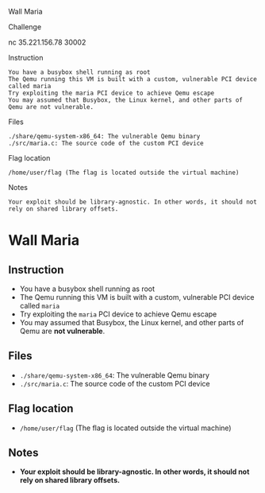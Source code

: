Wall Maria

Challenge

nc 35.221.156.78 30002

Instruction

    You have a busybox shell running as root
    The Qemu running this VM is built with a custom, vulnerable PCI device called maria
    Try exploiting the maria PCI device to achieve Qemu escape
    You may assumed that Busybox, the Linux kernel, and other parts of Qemu are not vulnerable.

Files

    ./share/qemu-system-x86_64: The vulnerable Qemu binary
    ./src/maria.c: The source code of the custom PCI device

Flag location

    /home/user/flag (The flag is located outside the virtual machine)

Notes

    Your exploit should be library-agnostic. In other words, it should not rely on shared library offsets.


# Wall Maria

## Instruction

- You have a busybox shell running as root
- The Qemu running this VM is built with a custom, vulnerable PCI device called `maria`
- Try exploiting the `maria` PCI device to achieve Qemu escape
- You may assumed that Busybox, the Linux kernel, and other parts of Qemu are **not vulnerable**.

## Files

- `./share/qemu-system-x86_64`: The vulnerable Qemu binary
- `./src/maria.c`: The source code of the custom PCI device

## Flag location

- `/home/user/flag` (The flag is located outside the virtual machine)

## Notes

- **Your exploit should be library-agnostic. In other words, it should not rely on shared library offsets.**
